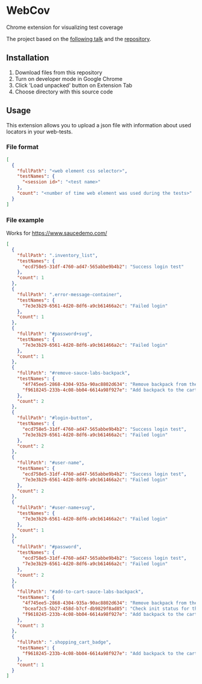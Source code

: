 # WebCov

Chrome extension for visualizing test coverage

The project based on the [following talk](https://www.youtube.com/watch?v=UmEAj0u0Dsc) and the [repository](https://github.com/kurau/locators-hotspots-chrome-plugin).

## Installation

1. Download files from this repository
2. Turn on developer mode in Google Chrome
3. Click 'Load unpacked' button on Extension Tab
4. Choose directory with this source code

## Usage

This extension allows you to upload a json file with information about used locators in 
your web-tests.

### File format

```json
[
  {
    "fullPath": "<web element css selector>",
    "testNames": {
      "<session id>": "<test name>"
    },
    "count": "<number of time web element was used during the tests>"
  }
]
```

### File example

Works for https://www.saucedemo.com/
```json
[
  {
    "fullPath": ".inventory_list",
    "testNames": {
      "ecd758e5-31df-4760-ad47-565abbe9b4b2": "Success login test"
    },
    "count": 1
  },
  {
    "fullPath": ".error-message-container",
    "testNames": {
      "7e3e3b29-6561-4d20-8df6-a9cb61466a2c": "Failed login"
    },
    "count": 1
  },
  {
    "fullPath": "#password+svg",
    "testNames": {
      "7e3e3b29-6561-4d20-8df6-a9cb61466a2c": "Failed login"
    },
    "count": 1
  },
  {
    "fullPath": "#remove-sauce-labs-backpack",
    "testNames": {
      "4f745ee5-2868-4304-935a-90ac8802d634": "Remove backpack from the cart",
      "f9618245-233b-4c08-bb04-6614a98f927e": "Add backpack to the cart"
    },
    "count": 2
  },
  {
    "fullPath": "#login-button",
    "testNames": {
      "ecd758e5-31df-4760-ad47-565abbe9b4b2": "Success login test",
      "7e3e3b29-6561-4d20-8df6-a9cb61466a2c": "Failed login"
    },
    "count": 2
  },
  {
    "fullPath": "#user-name",
    "testNames": {
      "ecd758e5-31df-4760-ad47-565abbe9b4b2": "Success login test",
      "7e3e3b29-6561-4d20-8df6-a9cb61466a2c": "Failed login"
    },
    "count": 2
  },
  {
    "fullPath": "#user-name+svg",
    "testNames": {
      "7e3e3b29-6561-4d20-8df6-a9cb61466a2c": "Failed login"
    },
    "count": 1
  },
  {
    "fullPath": "#password",
    "testNames": {
      "ecd758e5-31df-4760-ad47-565abbe9b4b2": "Success login test",
      "7e3e3b29-6561-4d20-8df6-a9cb61466a2c": "Failed login"
    },
    "count": 2
  },
  {
    "fullPath": "#add-to-cart-sauce-labs-backpack",
    "testNames": {
      "4f745ee5-2868-4304-935a-90ac8802d634": "Remove backpack from the cart",
      "bceaf2c5-5b27-458d-b7cf-db9829f8ad85": "Check init status for the backpack",
      "f9618245-233b-4c08-bb04-6614a98f927e": "Add backpack to the cart"
    },
    "count": 3
  },
  {
    "fullPath": ".shopping_cart_badge",
    "testNames": {
      "f9618245-233b-4c08-bb04-6614a98f927e": "Add backpack to the cart"
    },
    "count": 1
  }
]

```

